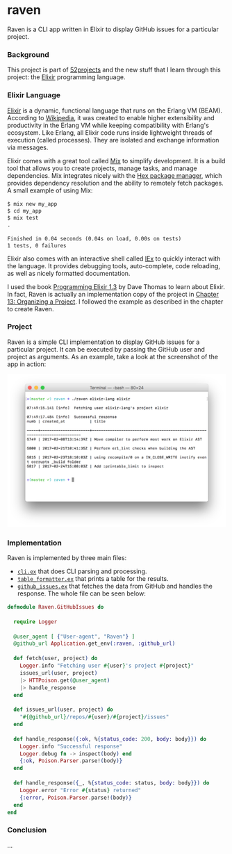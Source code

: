 # raven

Raven is a CLI app written in Elixir to display GitHub issues for a particular project.

### Background

This project is part of [52projects](https://donny.github.io/52projects/) and the new stuff that I learn through this project: the [Elixir](http://elixir-lang.org) programming language.

### Elixir Language

[Elixir](http://elixir-lang.org) is a dynamic, functional language that runs on the Erlang VM (BEAM). According to [Wikipedia](https://en.wikipedia.org/wiki/Elixir_(programming_language)), it was created to enable higher extensibility and productivity in the Erlang VM while keeping compatibility with Erlang's ecosystem. Like Erlang, all Elixir code runs inside lightweight threads of execution (called processes). They are isolated and exchange information via messages.

Elixir comes with a great tool called [Mix](https://hexdocs.pm/mix/Mix.html) to simplify development. It is a build tool that allows you to create projects, manage tasks, and manage dependencies. Mix integrates nicely with the [Hex package manager](https://hex.pm), which provides dependency resolution and the ability to remotely fetch packages. A small example of using Mix:

```shell
$ mix new my_app
$ cd my_app
$ mix test
.

Finished in 0.04 seconds (0.04s on load, 0.00s on tests)
1 tests, 0 failures
```

Elixir also comes with an interactive shell called [IEx](https://hexdocs.pm/iex/IEx.html) to quickly interact with the language. It provides debugging tools, auto-complete, code reloading, as well as nicely formatted documentation.

I used the book [Programming Elixir 1.3](https://pragprog.com/book/elixir13/programming-elixir-1-3) by Dave Thomas to learn about Elixir. In fact, Raven is actually an implementation copy of the project in [Chapter 13: Organizing a Project](https://www.safaribooksonline.com/library/view/programming-elixir-13/9781680502329/). I followed the example as described in the chapter to create Raven.

### Project

Raven is a simple CLI implementation to display GitHub issues for a particular project. It can be executed by passing the GitHub user and project as arguments. As an example, take a look at the screenshot of the app in action:

![Screenshot](https://raw.githubusercontent.com/donny/raven/master/screenshot.png)

### Implementation

Raven is implemented by three main files:

- [`cli.ex`](https://github.com/donny/raven/blob/master/lib/raven/cli.ex) that does CLI parsing and processing.
- [`table_formatter.ex`](https://github.com/donny/raven/blob/master/lib/raven/table_formatter.ex) that prints a table for the results.
- [`github_issues.ex`](https://github.com/donny/raven/blob/master/lib/raven/github_issues.ex) that fetches the data from GitHub and handles the response. The whole file can be seen below:

```elixir
defmodule Raven.GitHubIssues do

  require Logger

  @user_agent [ {"User-agent", "Raven"} ]
  @github_url Application.get_env(:raven, :github_url)

  def fetch(user, project) do
    Logger.info "Fetching user #{user}'s project #{project}"
    issues_url(user, project)
    |> HTTPoison.get(@user_agent)
    |> handle_response
  end

  def issues_url(user, project) do
    "#{@github_url}/repos/#{user}/#{project}/issues"
  end

  def handle_response({:ok, %{status_code: 200, body: body}}) do
    Logger.info "Successful response"
    Logger.debug fn -> inspect(body) end
    {:ok, Poison.Parser.parse!(body)}
  end

  def handle_response({_, %{status_code: status, body: body}}) do
    Logger.error "Error #{status} returned"
    {:error, Poison.Parser.parse!(body)}
  end
end
```

### Conclusion

...
